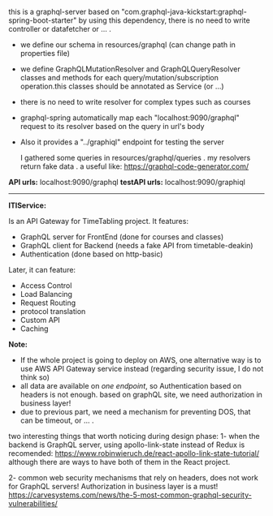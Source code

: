 this is a graphql-server based on "com.graphql-java-kickstart:graphql-spring-boot-starter"
by using this dependency, there is no need to write controller or datafetcher or ... .
- we define our schema in resources/graphql (can change path in properties file)
- we define GraphQLMutationResolver and GraphQLQueryResolver classes and methods for
each query/mutation/subscription operation.this classes should be annotated as Service (or ...)
- there is no need to write resolver for complex types such as courses
- graphql-spring automatically map each "localhost:9090/graphql" request to its resolver based on the query
in url's body
- Also it provides a "../graphiql" endpoint for testing the server


  I gathered some queries in resources/graphql/queries .
  my resolvers return fake data .
  a useful like: https://graphql-code-generator.com/
    
**API urls:**  localhost:9090/graphql
**testAPI urls:** localhost:9090/graphiql

------------------------


**ITIService:**

Is an API Gateway for TimeTabling project. 
It features:
  - GraphQL server for FrontEnd (done for courses and classes)
  - GraphQL client for Backend (needs a fake API from timetable-deakin)
  - Authentication (done based on http-basic)
 
Later, it can feature:
  - Access Control
  - Load Balancing
  - Request Routing
  - protocol translation
  - Custom API
  - Caching

**Note:** 
  - If the whole project is going to deploy on AWS,
  one alternative way is to use AWS API Gateway service instead (regarding security issue, I do not think so)
  - all data are available on *one endpoint*, so Authentication based on headers is not enough.
   based on graphQL site, we need authorization in business layer!
  - due to previous part, we need a mechanism for preventing DOS, that can be timeout, or ... .

two interesting things that worth noticing during design phase:
1- when the backend is GraphQL server, using apollo-link-state instead of Redux is recomended:
https://www.robinwieruch.de/react-apollo-link-state-tutorial/
although there are ways to have both of them in the React project.

2- common web security mechanisms that rely on headers, does not work for GraphQL servers!
Authorization in business layer is a must!
https://carvesystems.com/news/the-5-most-common-graphql-security-vulnerabilities/


